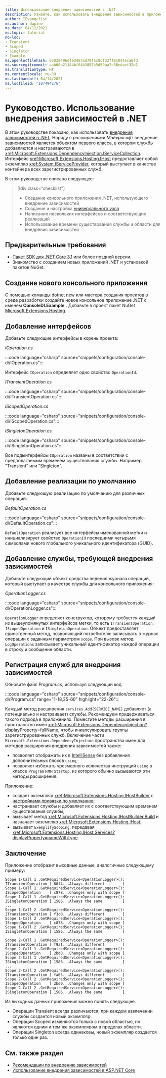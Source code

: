 ```yaml
---
title: Использование внедрения зависимостей в .NET
description: Узнайте, как использовать внедрение зависимостей в приложениях .NET.
author: IEvangelist
ms.author: dapine
ms.date: 04/12/2021
ms.topic: tutorial
no-loc:
- Transient
- Scoped
- Singleton
- Example
ms.openlocfilehash: 03828496dfa3487ad70fac8cf32ff81844eca6fd
ms.sourcegitcommit: aab60b21144bf04b3057b5d59aa7c58edaef32d1
ms.translationtype: HT
ms.contentlocale: ru-RU
ms.lasthandoff: 04/14/2021
ms.locfileid: "107494276"
---
```

# <a name="tutorial-use-dependency-injection-in-net"></a>Руководство. Использование внедрения зависимостей в .NET

В этом руководстве показано, как использовать [внедрение зависимостей в .NET](dependency-injection.md). Наряду с *расширениями Майкрософт* внедрение зависимостей является объектом первого класса, в котором службы добавляются и настраиваются в <xref:Microsoft.Extensions.DependencyInjection.IServiceCollection>. Интерфейс <xref:Microsoft.Extensions.Hosting.IHost> предоставляет собой экземпляр <xref:System.IServiceProvider>, который выступает в качестве контейнера всех зарегистрированных служб.

В этом руководстве описано следующее:

> [!div class="checklist"]
>
> - Создание консольного приложения .NET, использующего внедрение зависимостей
> - Создание и настройка [универсального узла](generic-host.md)
> - Написание нескольких интерфейсов и соответствующих реализаций
> - Использование времени существования службы и области для внедрения зависимостей

## <a name="prerequisites"></a>Предварительные требования

- [Пакет SDK для .NET Core 3.1](https://dotnet.microsoft.com/download/dotnet) или более поздней версии.
- Знакомство с созданием новых приложений .NET и установкой пакетов NuGet.

## <a name="create-a-new-console-application"></a>Создание нового консольного приложения

С помощью команды [dotnet new](../tools/dotnet-new.md) или мастера создания проектов в среде разработки создайте новое консольное приложение .NET с именем **ConsoleDI.Example** . Добавьте в проект пакет NuGet [Microsoft.Extensions.Hosting](https://www.nuget.org/packages/Microsoft.Extensions.Hosting).

## <a name="add-interfaces"></a>Добавление интерфейсов

Добавьте следующие интерфейсы в корень проекта:

*IOperation.cs*

:::code language="csharp" source="snippets/configuration/console-di/IOperation.cs":::

Интерфейс `IOperation` определяет одно свойство `OperationId`.

*ITransientOperation.cs*

:::code language="csharp" source="snippets/configuration/console-di/ITransientOperation.cs":::

*IScopedOperation.cs*

:::code language="csharp" source="snippets/configuration/console-di/IScopedOperation.cs":::

*ISingletonOperation.cs*

:::code language="csharp" source="snippets/configuration/console-di/ISingletonOperation.cs":::

Все подынтерфейсы `IOperation` названы в соответствии с предполагаемым временем существования службы. Например, "Transient" или "Singleton".

## <a name="add-default-implementation"></a>Добавление реализации по умолчанию

Добавьте следующую реализацию по умолчанию для различных операций:

*DefaultOperation.cs*

:::code language="csharp" source="snippets/configuration/console-di/DefaultOperation.cs":::

`DefaultOperation` реализует все интерфейсы именованной метки и инициализирует свойство `OperationId` последними четырьмя символами нового глобального уникального идентификатора (GUID).

## <a name="add-service-that-requires-di"></a>Добавление службы, требующей внедрения зависимостей

Добавьте следующий объект средства ведения журнала операций, который выступает в качестве службы для консольного приложения:

*OperationLogger.cs*

:::code language="csharp" source="snippets/configuration/console-di/OperationLogger.cs":::

`OperationLogger` определяет конструктор, которому требуется каждый из вышеупомянутых интерфейсов метки, то есть `ITransientOperation`, `IScopedOperation` и `ISingletonOperation`. Объект предоставляет единственный метод, позволяющий потребителю записывать в журнал операции с заданным параметром `scope`. При вызове метод `LogOperations` записывает уникальный идентификатор каждой операции в строку и сообщение области.

## <a name="register-services-for-di"></a>Регистрация служб для внедрения зависимостей

Обновите файл *Program.cs*, используя следующий код:

:::code language="csharp" source="snippets/configuration/console-di/Program.cs" range="1-18,35-60" highlight="22-26":::

Каждый метод расширения `services.Add{SERVICE_NAME}` добавляет (а потенциально и настраивает) службы. Рекомендуем придерживаться такого подхода в приложениях. Поместите методы расширения в пространство имен <xref:Microsoft.Extensions.DependencyInjection?displayProperty=fullName>, чтобы инкапсулировать группы зарегистрированных служб. Включение части `Microsoft.Extensions.DependencyInjection` пространства имен для методов расширения внедрения зависимостей также:

- позволяет отображать их в [IntelliSense](/visualstudio/ide/using-intellisense) без добавления дополнительных блоков `using`;
- позволяет избежать чрезмерного количества инструкций `using` в классе `Program` или `Startup`, из которого обычно вызываются эти методы расширения.

Приложение:

- создает экземпляр <xref:Microsoft.Extensions.Hosting.IHostBuilder> с [настройками привязки по умолчанию](generic-host.md#default-builder-settings);
- настраивает службы и добавляет их с соответствующим временем существования службы;
- вызывает метод <xref:Microsoft.Extensions.Hosting.IHostBuilder.Build> и назначает экземпляр <xref:Microsoft.Extensions.Hosting.IHost>;
- вызывает `ExemplifyScoping`, передавая <xref:Microsoft.Extensions.Hosting.IHost.Services?displayProperty=nameWithType>.

## <a name="conclusion"></a>Заключение

Приложение отобразит выходные данные, аналогичные следующему примеру:

```console
Scope 1-Call 1 .GetRequiredService<OperationLogger>(): ITransientOperation [ 80f4...Always different        ]
Scope 1-Call 1 .GetRequiredService<OperationLogger>(): IScopedOperation    [ c878...Changes only with scope ]
Scope 1-Call 1 .GetRequiredService<OperationLogger>(): ISingletonOperation [ 1586...Always the same         ]
...
Scope 1-Call 2 .GetRequiredService<OperationLogger>(): ITransientOperation [ f3c0...Always different        ]
Scope 1-Call 2 .GetRequiredService<OperationLogger>(): IScopedOperation    [ c878...Changes only with scope ]
Scope 1-Call 2 .GetRequiredService<OperationLogger>(): ISingletonOperation [ 1586...Always the same         ]

Scope 2-Call 1 .GetRequiredService<OperationLogger>(): ITransientOperation [ f9af...Always different        ]
Scope 2-Call 1 .GetRequiredService<OperationLogger>(): IScopedOperation    [ 2bd0...Changes only with scope ]
Scope 2-Call 1 .GetRequiredService<OperationLogger>(): ISingletonOperation [ 1586...Always the same         ]
...
Scope 2-Call 2 .GetRequiredService<OperationLogger>(): ITransientOperation [ fa65...Always different        ]
Scope 2-Call 2 .GetRequiredService<OperationLogger>(): IScopedOperation    [ 2bd0...Changes only with scope ]
Scope 2-Call 2 .GetRequiredService<OperationLogger>(): ISingletonOperation [ 1586...Always the same         ]
```

Из выходных данных приложения можно понять следующее.

- Операции Transient всегда различаются, при каждом извлечении службы создается новый экземпляр.
- Операции Scoped изменяются только с новой областью, но являются одним и тем же экземпляром в пределах области.
- Операции Singleton всегда одинаковы, новый экземпляр создается только один раз.

## <a name="see-also"></a>См. также раздел

* [Рекомендации по внедрению зависимостей](dependency-injection-guidelines.md)
* [Использование внедрения зависимостей в ASP.NET Core](/aspnet/core/fundamentals/dependency-injection)
